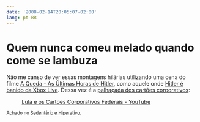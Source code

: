 ```yaml
---
date: '2008-02-14T20:05:07-02:00'
lang: pt-BR
---
```


# Quem nunca comeu melado quando come se lambuza

Não me canso de ver essas montagens hilárias utilizando uma cena do filme [A Queda - As Últimas Horas de Hitler](http://www.europafilmes.com.br/hotsites/aqueda/), como aquele onde [Hitler é banido da Xbox Live](http://www.youtube.com/watch?v=QaE_IlleRN4). Dessa vez é a [palhaçada dos cartões corporativos](http://www.estadao.com.br/nacional/not_nac118092,0.htm):

<figure class="video-container">
  <lite-youtube videoid="kRiRKKO8HvU">
    <a href="https://www.youtube.com/watch?v=kRiRKKO8HvU" class="lty-playbtn" title="Play video">
      <span class="lyt-visually-hidden">Lula e os Cartoes Corporativos Federais - YouTube</span>
    </a>
  </lite-youtube>
</figure>

<small>Achado no [Sedentário e Hiperativo](http://www.sedentario.org/videos/lula-e-os-cartoes-corporativos-4181/).</small>
